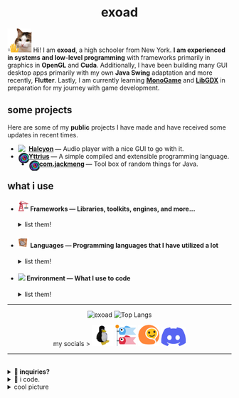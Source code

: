 <h1 align="center">
  exoad
</h1>

<img src="wave.png" width=54/> Hi! I am **exoad**, a high schooler from New York. **I am experienced in systems and low-level programming** with frameworks primarily in graphics in **OpenGL** and **Cuda**. Additionally, I have been building many GUI desktop apps primarily with my own **Java Swing** adaptation and more recently, **Flutter**. Lastly, I am currently learning [**MonoGame**](https://www.monogame.net/) and [**LibGDX**](https://libgdx.com/) in preparation for my journey with game development.

<h2>some projects</h2>

Here are some of my **public** projects I have made and have received some updates in recent times.

<ul>
  <li>
    <a href="https://github.com/Halcyoninae"> <img align="left" src="https://github.com/Halcyoninae/Halcyon.c/blob/master/assets/app/Halcyon_Logo.png" width=24> <strong>Halcyon</a>   —</strong>   Audio player with a nice GUI to go with it.
  </li>
  <li>
    <a href="https://github.com/exoad/yttriuslang.c"> <img align="left" src="unknown.png" width=24> <strong>Yttrius</a>   —</strong>   A simple compiled and extensible programming language.
  </li>
  <li>
    <a href="https://github.com/exoad/com.jackmeng"> <img align="left" src="unknown.png" width=24> <strong>com.jackmeng</a>   —</strong>   Tool box of random things for Java.
  </li>    
</ul>

<h2>what i use</h2>


<ul>
  <li>
    <h4> <img src="construction.png" width=24/> <strong>Frameworks   —</strong>   Libraries, toolkits, engines, and more...</h4>
    <details>
      <summary>
        list them!
      </summary>
    <ul>
      <li><a href="https://www.glfw.org/"> <img align="left" src="OpenGL_100px_June16.png" width=24>GLFW</a></li>
      <li><a href="https://flutter.dev"> <img align="left" src="https://storage.googleapis.com/cms-storage-bucket/0dbfcc7a59cd1cf16282.png" width=16>Flutter</a></li>
      <li><a href="https://docs.oracle.com/en/java/javase/17/docs/api/java.desktop/javax/swing/package-summary.html"> <img align="left" src="https://brandslogos.com/wp-content/uploads/images/java-logo-2.png" width=20>Swing</a></li>
      <li><a href="https://github.com/Kode/Kha"> <img align="left" src="https://haxe.org/img/branding/haxe-logo-glyph.png" width=20>Kha</a></li>
      <li><a href="https://www.google.com/search?client=firefox-b-1-d&q=libgdx"> <img align="left" src="https://avatars.githubusercontent.com/u/509841?s=200&v=4" width=20>LibGDX</a></li>
      <li><a href="https://www.monogame.net/"> <img align="left" src="https://github.com/MonoGame/MonoGame.Logo/raw/master/FullColorOnLight/LogoOnly_128px.png?raw=true" width=20>MonoGame</a></li>
      <li><a href="https://nodejs.org/en"> <img align="left" src="nodejs.png" width=24>NodeJS <em>[including NPM packages]</em></a></li>
      <li><a href="https://llvm.org/"> <img align="left" src="https://llvm.org/img/DragonMedium.png" width=20>LLVM</a></li>
      <li>a href="https://github.com/Kode/Kha"> <img align="left" src="https://github.com/Kode.png?size=512" width=20>Kha</a></li>
      <li><a href="https://tauri.app/"> <img align="left" src="tauri.png" width=20>Tauri</a></li>
      <li><a href="https://skia.org/"> <img align="left" src="https://upload.wikimedia.org/wikipedia/en/thumb/3/33/Skia_Project_Logo.svg/263px-Skia_Project_Logo.svg.png" width=20>Skia</a></li>
    </ul>
    </details>
  </li>
  <li>
    <h4><img src="command_block.gif" width=24 /> <strong>Languages   —</strong>   Programming languages that I have utilized a lot</h4>
    <details>
    <summary>
      list them!
    </summary>
    <ul>
      <li>
        <strong>Object Oriented</strong>
        <ul>
          <li>Java/Kotlin (>3) </li>
          <li>Dart (>2)</li>
          <li>C++ (>4)</li>
          <li>Haxe (>3)</li>
          <li>C# (>0.5)</li>
        </ul>
      </li>
      <li>
        <strong>Script-based</strong>
        <ul>
          <li>JavaScript (>2)</li>
          <li>Lua (>4)</li>
        </ul>
      </li>
      <li>
        <strong>General</strong>
        <ul>
          <li>C (>5)</li>
          <li>Rust (>0.5)</li>
        </ul>
      </li>
    </ul>
    </details>
  </li>
  <li>
    <h4><img src="https://emojigraph.org/media/google/night-with-stars_1f303.png" width=24 /> <strong>Environment   —</strong>   What I use to code</h4>
    <details>
    <summary>list them!</summary>
    <ul>
      <li><strong>General Editor</strong>: <a href="https://code.visualstudio.com/">VSCode</a></li>
      <li><strong>OS</strong>: <a href="https://manjaro.org/"><img src="https://gitlab.manjaro.org/artwork/branding/logo/-/raw/master/logo.png" width=20 /> Manjaro (KDE)</a></li>
    </ul>
    </details>
  </li>
</ul>

<hr>

<div align="center">
  

![exoad](https://github-readme-stats.vercel.app/api?username=exoad&show_icons=true&hide_border=true&hide_title=true&&include_all_commits=true&ring_color=f74f8a&bg_color=000&text_color=4EFA74&icon_color=f0a433&number_format=long)
![Top Langs](https://github-readme-stats.vercel.app/api/top-langs/?username=exoad&layout=compact&langs_count=8&hide_border=true&hide_title=true&bg_color=000&text_color=4EFA74&icon_color=f0a433)

my socials > 
<a href="https://github.com/exoad"><img src="1689908066576652.gif" height=48 /></a>
<a href="https://open.spotify.com/playlist/25rvIynJB1LPLHkhJpMyGq?si=c19fec2d74374cac"><img src="carp_flag.png" height=48 /></a>
<a href="https://www.youtube.com/@exoad"><img src="i-gif.gif" height=48 /></a>
<a href="https://discord.gg/PbJQRT9zQ8"><img src="discord-mark-blue.png" height=42/></a>
</div>

<hr>

<br>

<details>
<summary>
<strong>🎀 inquiries?</strong>
</summary>
  
if you have inquiries regarding my software, give me a forward through my discord server: [link](https://discord.gg/PbJQRT9zQ8)

</details>

<details>
<summary>
🏮 i code.
</summary>

i do stuffs in

1. Java (Swing, LibGDX, Spring, Kotlin)
2. C/C++ (0x, Boost, OpenGL, Lua, Skia)
3. Dart (Flutter)
4. JavaScript (NodeJS)
5. Haxe (OpenFL, Kha)
6. C# (MonoGame)
7. Crostini (ChromeOS Linux container interfacing)

follow through by going to the *inquiries* section

</details>

<details>
  <summary>
    cool picture
  </summary>

<div align="center">
<img src="海沿いの道.png"/>
</div>
  
</details>
